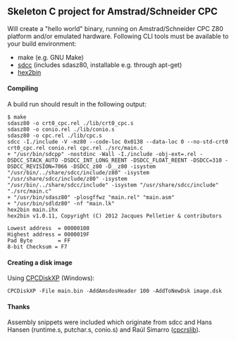 ## Skeleton C project for Amstrad/Schneider CPC

Will create a "hello world" binary, running on Amstrad/Schneider CPC Z80 platform and/or emulated hardware. Following CLI tools must be available to your build environment:

- make (e.g. GNU Make)
- [sdcc](http://sdcc.sourceforge.net/) (includes sdasz80, installable e.g. through apt-get)
- [hex2bin](http://hex2bin.sourceforge.net/)

#### Compiling

A build run should result in the following output:

```
$ make
sdasz80 -o crt0_cpc.rel ./lib/crt0_cpc.s
sdasz80 -o conio.rel ./lib/conio.s
sdasz80 -o cpc.rel ./lib/cpc.s
sdcc -I./include -V -mz80 --code-loc 0x0138 --data-loc 0 --no-std-crt0 crt0_cpc.rel conio.rel cpc.rel ./src/main.c
+ "/usr/bin/sdcpp" -nostdinc -Wall -I./include -obj-ext=.rel -DSDCC_STACK_AUTO -DSDCC_INT_LONG_REENT -DSDCC_FLOAT_REENT -DSDCC=310 -DSDCC_REVISION=7066 -DSDCC_z80 -D__z80 -isystem "/usr/bin/../share/sdcc/include/z80" -isystem "/usr/share/sdcc/include/z80" -isystem "/usr/bin/../share/sdcc/include" -isystem "/usr/share/sdcc/include"  "./src/main.c"
+ "/usr/bin/sdasz80" -plosgffwz "main.rel" "main.asm"
+ "/usr/bin/sdldz80" -nf "main.lk"
hex2bin main.ihx
hex2bin v1.0.11, Copyright (C) 2012 Jacques Pelletier & contributors

Lowest address  = 00000100
Highest address = 0000019F
Pad Byte        = FF
8-bit Checksum = F7
```

#### Creating a disk image

Using [CPCDiskXP](http://www.cpcmania.com/cpcdiskxp/cpcdiskxp.htm) (Windows):

```
CPCDiskXP -File main.bin -AddAmsdosHeader 100 -AddToNewDsk image.dsk
```

#### Thanks

Assembly snippets were included which originate from sdcc and Hans Hansen (runtime.s, putchar.s, conio.s) and Raúl Simarro ([cpcrslib](https://code.google.com/p/cpcrslib/)).
